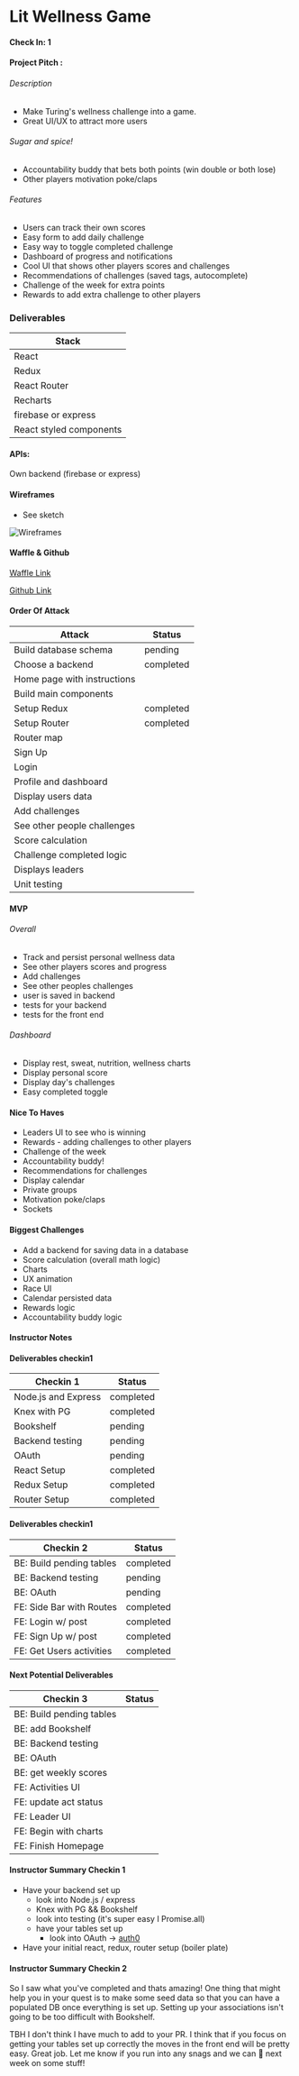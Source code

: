 # Lit Wellness Game

#### Check In: 1  

#### Project Pitch :

###### Description

* Make Turing's wellness challenge into a game.
* Great UI/UX to attract more users

###### Sugar and spice!

* Accountability buddy that bets both points (win double or both lose)
* Other players motivation poke/claps

###### Features

* Users can track their own scores
* Easy form to add daily challenge
* Easy way to toggle completed challenge
* Dashboard of progress and notifications
* Cool UI that shows other players scores and challenges
* Recommendations of challenges (saved tags, autocomplete)
* Challenge of the week for extra points
* Rewards to add extra challenge to other players

### Deliverables  

| Stack                   |
|-------------------------|
| React                   |
| Redux                   |
| React Router            |
| Recharts                |
| firebase or express     |
| React styled components |

#### APIs:  

Own backend (firebase or express)

#### Wireframes  

* See sketch

![Wireframes](wireframe/wireframe.png)

#### Waffle & Github

[Waffle Link](https://waffle.io/jdiejim/wellness-challenge)

[Github Link](https://github.com/jdiejim/wellness-game)

#### Order Of Attack  

| Attack                       | Status    |
|------------------------------|-----------|
| Build database schema        | pending   |
| Choose a backend             | completed |
| Home page with instructions  |           |
| Build main components        |           |
| Setup Redux                  | completed |
| Setup Router                 | completed |
| Router map                   |           |
| Sign Up                      |           |
| Login                        |           |
| Profile and dashboard        |           |
| Display users data           |           |
| Add challenges               |           |
| See other people challenges  |           |
| Score calculation            |           |
| Challenge completed logic    |           |
| Displays leaders             |           |
| Unit testing                 |           |

#### MVP

###### Overall

* Track and persist personal wellness data
* See other players scores and progress
* Add challenges
* See other peoples challenges
* user is saved in backend
* tests for your backend
* tests for the front end

###### Dashboard

* Display rest, sweat, nutrition, wellness charts
* Display personal score
* Display day's challenges
* Easy completed toggle

#### Nice To Haves

* Leaders UI to see who is winning
* Rewards - adding challenges to other players
* Challenge of the week
* Accountability buddy!
* Recommendations for challenges
* Display calendar
* Private groups
* Motivation poke/claps
* Sockets

#### Biggest Challenges  

* Add a backend for saving data in a database
* Score calculation (overall math logic)
* Charts
* UX animation
* Race UI
* Calendar persisted data
* Rewards logic
* Accountability buddy logic

#### Instructor Notes

#### Deliverables checkin1

| Checkin 1           | Status    |
|---------------------|-----------|
| Node.js and Express | completed |
| Knex with PG        | completed |
| Bookshelf           | pending   |
| Backend testing     | pending   |
| OAuth               | pending   |
| React Setup         | completed |
| Redux Setup         | completed |
| Router Setup        | completed |

#### Deliverables checkin1

| Checkin 2                | Status                    |
|--------------------------|---------------------------|
| BE: Build pending tables | completed                 |
| BE: Backend testing      | pending                   |
| BE: OAuth                | pending                   |
| FE: Side Bar with Routes | completed                 |
| FE: Login w/ post        | completed                 |
| FE: Sign Up  w/ post     | completed                 |
| FE: Get Users activities | completed                 |

#### Next Potential Deliverables

| Checkin 3                | Status    |
|--------------------------|-----------|
| BE: Build pending tables |           |
| BE: add Bookshelf        |           |
| BE: Backend testing      |           |
| BE: OAuth                |           |
| BE: get weekly scores    |           |
| FE: Activities UI        |           |
| FE: update act status    |           |
| FE: Leader UI            |           |
| FE: Begin with charts    |           |
| FE: Finish Homepage      |           |


#### Instructor Summary Checkin 1

- Have your backend set up
    - look into Node.js / express
    - Knex with PG && Bookshelf
    - look into testing (it's super easy I Promise.all)
    - have your tables set up
        - look into OAuth -> [auth0]('https://auth0.com/docs/quickstart/spa/react/01-login')
- Have your initial react, redux, router setup (boiler plate)

#### Instructor Summary Checkin 2

So I saw what you've completed and thats amazing! One thing that might help you in your quest is to make some seed data so that you can have a populated DB once everything is set up. Setting up your associations isn't going to be too difficult with Bookshelf.

TBH I don't think I have much to add to your PR. I think that if you focus on getting your tables set up correctly the moves in the front end will be pretty easy. Great job. Let me know if you run into any snags and we can 🍐 next week on some stuff!
